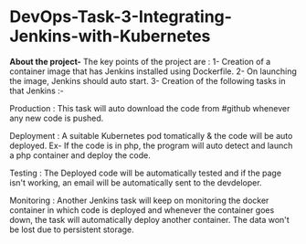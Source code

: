 # DevOps-Task-3-Integrating-Jenkins-with-Kubernetes

**About the project-** The key points of the project are : 
1- Creation of a container image that has Jenkins installed using Dockerfile. 
2- On launching the image, Jenkins should auto start. 
3- Creation of the following tasks in that Jenkins :-

Production : This task will auto download the code from #github whenever any new code is pushed.

Deployment : A suitable Kubernetes pod     tomatically & the code will be auto deployed. Ex- If the code is in php, the program will auto detect and launch a php container and deploy the code.

Testing : The Deployed code will be automatically tested and if the page isn't working, an email will be automatically sent to the devdeloper.

Monitoring : Another Jenkins task will keep on monitoring the docker container in which code is deployed and whenever the container goes down, the task will automatically deploy another container. The data won't be lost due to persistent storage.
